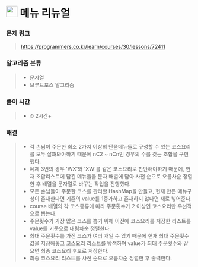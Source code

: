 # <img src="https://kakao.com/favicon.ico" width=30> 메뉴 리뉴얼

### 문제 링크
> https://programmers.co.kr/learn/courses/30/lessons/72411

### 알고리즘 분류
>- 문자열
>- 브루트포스 알고리즘

### 풀이 시간
>- ⏱ 2시간+

### 해결
>- 각 손님이 주문한 최소 2가지 이상의 단품메뉴들로 구성할 수 있는 코스요리를 모두 살펴봐야하기 때문에 nC2 ~ nCn인 경우의 수를 갖는 조합을 구현했다.
>- 예제 3번의 경우 'WX'와 'XW'를 같은 코스요리로 판단해야하기 때문에, 현재 조합리스트에 담긴 메뉴들을 문자 배열에 담아 사전 순으로 오름차순 정렬한 후 배열을 문자열로 바꾸는 작업을 진행했다.
>- 모든 손님들이 주문한 코스를 관리할 HashMap을 만들고, 현재 만든 메뉴구성이 존재한다면 기존의 value를 1증가하고 존재하지 않다면 새로 넣어준다.
>- course 배열의 각 코스종류에 따라 주문횟수가 2 이상인 코스요리만 우선적으로 뽑는다. 
>- 주문횟수가 가장 많은 코스를 뽑기 위해 이전에 코스요리를 저장한 리스트를 value를 기준으로 내림차순 정렬한다.
>- 최대 주문횟수를 가진 코스가 여러 개일 수 있기 때문에 현재 최대 주문횟수 값을 저장해놓고 코스요리 리스트를 탐색하며 value가 최대 주문횟수와 같으면 최종 코스요리 후보로 저장한다.
>- 최종 코스요리 리스트를 사전 순으로 오름차순 정렬한 후 출력한다.
